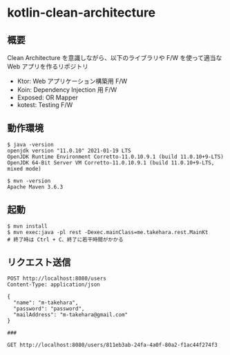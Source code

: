 # kotlin-clean-architecture

## 概要

Clean Architecture を意識しながら、以下のライブラリや F/W を使って適当な Web アプリを作るリポジトリ

* Ktor: Web アプリケーション構築用 F/W
* Koin: Dependency Injection 用 F/W
* Exposed: OR Mapper
* kotest: Testing F/W

## 動作環境

```text
$ java -version
openjdk version "11.0.10" 2021-01-19 LTS
OpenJDK Runtime Environment Corretto-11.0.10.9.1 (build 11.0.10+9-LTS)
OpenJDK 64-Bit Server VM Corretto-11.0.10.9.1 (build 11.0.10+9-LTS, mixed mode)

$ mvn -version
Apache Maven 3.6.3
```

## 起動

```text
$ mvn install
$ mvn exec:java -pl rest -Dexec.mainClass=me.takehara.rest.MainKt
# 終了時は Ctrl + C、終了に若干時間がかかる
```

## リクエスト送信

```http request
POST http://localhost:8080/users
Content-Type: application/json

{
  "name": "m-takehara",
  "password": "password",
  "mailAddress": "m-takehara@gmail.com"
}

###

GET http://localhost:8080/users/811eb3ab-24fa-4a0f-80a2-f1ac44f274f3
```
